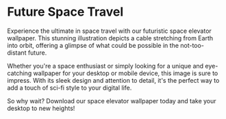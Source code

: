 <!--font:Montserrat-->

# Future Space Travel

Experience the ultimate in space travel with our futuristic space elevator wallpaper. This stunning illustration depicts a cable stretching from Earth into orbit, offering a glimpse of what could be possible in the not-too-distant future.

Whether you're a space enthusiast or simply looking for a unique and eye-catching wallpaper for your desktop or mobile device, this image is sure to impress. With its sleek design and attention to detail, it's the perfect way to add a touch of sci-fi style to your digital life.

So why wait? Download our space elevator wallpaper today and take your desktop to new heights!

<!--

Write me markdown content of website with wallpaper:

"An illustration of a futuristic space elevator, with a cable stretching from Earth into orbit."

The header of the page should not be copy of the text but rather a real content of the website which is using this wallpaper.


---


# Welcome to the Future of Space Travel

Experience the ultimate in space travel with our futuristic space elevator wallpaper. This stunning illustration depicts a cable stretching from Earth into orbit, offering a glimpse of what could be possible in the not-too-distant future.

Whether you're a space enthusiast or simply looking for a unique and eye-catching wallpaper for your desktop or mobile device, this image is sure to impress. With its sleek design and attention to detail, it's the perfect way to add a touch of sci-fi style to your digital life.

So why wait? Download our space elevator wallpaper today and take your desktop to new heights!


---


Write me a Google font which is best fitting for the website.

Pick from the list:
- Dancing Script
- Great Vibes
- Cormorant Garamond
- Futura
- Cabin
- Playfair Display
- Creepster
- Inter
- Lobster
- Open Sans
- Cinzel
- Roboto
- Alegreya
- Poppins
- Cinzel Decorative
- IBM Plex Sans
- Orbitron
- Barlow Condensed
- Raleway
- Montserrat
- Exo 2
- Lato


Write just the font name nothing else.


---


Montserrat

-->
